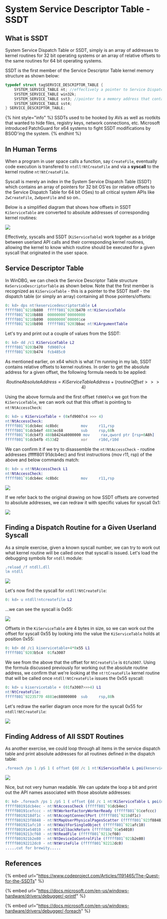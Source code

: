 # System Service Descriptor Table - SSDT

## What is SSDT

System Service Dispatch Table or SSDT, simply is an array of addresses to kernel routines for 32 bit operating systems or an array of relative offsets to the same routines for 64 bit operating systems. 

SSDT is the first member of the Service Descriptor Table kernel memory structure as shown below:

```cpp
typedef struct tagSERVICE_DESCRIPTOR_TABLE {
    SYSTEM_SERVICE_TABLE nt; //effectively a pointer to Service Dispatch Table (SSDT) itself
    SYSTEM_SERVICE_TABLE win32k;
    SYSTEM_SERVICE_TABLE sst3; //pointer to a memory address that contains how many routines are defined in the table
    SYSTEM_SERVICE_TABLE sst4;
} SERVICE_DESCRIPTOR_TABLE;
```

{% hint style="info" %}
SSDTs used to be hooked by AVs as well as rootkits that wanted to hide files, registry keys, network connections, etc. Microsoft introduced PatchGuard for x64 systems to fight SSDT modifications by BSOD'ing the system.
{% endhint %}

## In Human Terms

When a program in user space calls a function, say `CreateFile`, eventually code execution is transfered to `ntdll!NtCreateFile` and via a **syscall** to the kernel routine `nt!NtCreateFile`.

Syscall is merely an index in the System Service Dispatch Table \(SSDT\) which contains an array of pointers for 32 bit OS'es \(or relative offsets to the Service Dispatch Table for 64 bit OSes\) to all critical system APIs like `ZwCreateFile`,  `ZwOpenFile` and so on..

Below is a simplified diagram that shows how offsets in SSDT `KiServiceTable`  are converted to absolute addresses of corresponding kernel routines:

![](../../.gitbook/assets/image%20%28175%29.png)

Effectively, syscalls and SSDT \(`KiServiceTable`\) work togeher as a bridge between userland API calls and their corresponding kernel routines, allowing the kernel to know which routine should be executed for a given syscall that originated in the user space.

## Service Descriptor Table

In WinDBG, we can check the Service Descriptor Table structure `KeServiceDescriptorTable` as shown below. Note that the first member is recognized as `KiServiceTable` - this is a pointer to the SSDT itself - the dispatch table \(or simply an array\) containing all those pointers/offsets:

```erlang
0: kd> dps nt!keservicedescriptortable L4
fffff801`9210b880  fffff801`9203b470 nt!KiServiceTable
fffff801`9210b888  00000000`00000000
fffff801`9210b890  00000000`000001ce
fffff801`9210b898  fffff801`9203bbac nt!KiArgumentTable
```

Let's try and print out a couple of values from the SSDT:

```erlang
0: kd> dd /c1 KiServiceTable L2
fffff801`9203b470  fd9007c4
fffff801`9203b474  fcb485c0
```

As mentioned earlier, on x64 which is what I'm running in my lab, SSDT contains relative offsets to kernel routines. In order to get the absolute address for a given offset, the following formula needs to be applied:

$$
RoutineAbsoluteAddress = KiServiceTableAddress + (routineOffset >>> 4)
$$

Using the above formula and the first offset `fd9007c4` we got from the `KiServiceTable`, we can work out that this offset is pointing to `nt!NtAccessCheck`:

```erlang
0: kd> u KiServiceTable + (0xfd9007c4 >>> 4)
nt!NtAccessCheck:
fffff801`91dcb4ec 4c8bdc          mov     r11,rsp
fffff801`91dcb4ef 4883ec68        sub     rsp,68h
fffff801`91dcb4f3 488b8424a8000000 mov     rax,qword ptr [rsp+0A8h]
fffff801`91dcb4fb 4533d2          xor     r10d,r10d
```

We can confirm it if we try to disassemble the `nt!NtAccessCheck` - routine addresses \(fffff801\`91dcb4ec\) and first instructions \(mov r11, rsp\) of the above and below commands match:

```erlang
0: kd> u nt!NtAccessCheck L1
nt!NtAccessCheck:
fffff801`91dcb4ec 4c8bdc          mov     r11,rsp
```

![](../../.gitbook/assets/image%20%28268%29.png)

If we refer back to the original drawing on how SSDT offsets are converted to absolute addresses, we can redraw it with specific values for syscall 0x1:

![](../../.gitbook/assets/image%20%2832%29.png)

## Finding a Dispatch Routine for a Given Userland Syscall

As a simple exercise, given a known syscall number, we can try to work out what kernel routine will be called once that syscall is issued. Let's load the debugging symbols for `ntdll` module:

```erlang
.reload /f ntdll.dll
lm ntdll
```

![](../../.gitbook/assets/image%20%28277%29.png)

Let's now find the syscall for `ntdll!NtCreateFile`: 

```erlang
0: kd> u ntdll!ntcreatefile L2
```

...we can see the syscall is 0x55:

![](../../.gitbook/assets/image%20%2881%29.png)

Offsets in the `KiServiceTable` are 4 bytes in size, so we can work out the offset for syscall 0x55 by looking into the value the `KiServiceTable` holds at position 0x55:

```erlang
0: kd> dd /c1 kiservicetable+4*0x55 L1
fffff801`9203b5c4  01fa3007
```

We see from the above that the offset for `NtCreateFile` is `01fa3007`. Using the formula discussed previously for working out the absolute routine address, we confirm that we're looking at the `nt!tCreateFile` kernel routine that will be called once `ntdll!NtCreateFile` issues the 0x55 syscall:

```erlang
0: kd> u kiservicetable + (01fa3007>>>4) L1
nt!NtCreateFile:
fffff801`92235770 4881ec88000000  sub     rsp,88h
```

Let's redraw the earlier diagram once more for the syscall 0x55 for `ntdll!NtCreateFile`:

![](../../.gitbook/assets/image%20%2843%29.png)

## Finding Address of All SSDT Routines

As another exercise, we could loop through all items in the service dispatch table and print absolute addresses for all routines defined in the dispatch table:

```erlang
.foreach /ps 1 /pS 1 ( offset {dd /c 1 nt!KiServiceTable L poi(keservicedescriptortable+0x10) }){ dp kiservicetable + ( offset >>> 4 ) L1 }
```

![](../../.gitbook/assets/retrieving-ssdt-routine-addresses.gif)

Nice, but not very human readable. We can update the loop a bit and print out the API names associated with those absolute addresses:

```erlang
0: kd> .foreach /ps 1 /pS 1 ( offset {dd /c 1 nt!KiServiceTable L poi(nt!KeServiceDescriptorTable+10)}){ r $t0 = ( offset >>> 4) + nt!KiServiceTable; .printf "%p - %y\n", $t0, $t0 }
fffff80191dcb4ec - nt!NtAccessCheck (fffff801`91dcb4ec)
fffff80191cefccc - nt!NtWorkerFactoryWorkerReady (fffff801`91cefccc)
fffff8019218df1c - nt!NtAcceptConnectPort (fffff801`9218df1c)
fffff801923f8848 - nt!NtMapUserPhysicalPagesScatter (fffff801`923f8848)
fffff801921afc10 - nt!NtWaitForSingleObject (fffff801`921afc10)
fffff80191e54010 - nt!NtCallbackReturn (fffff801`91e54010)
fffff8019213cf60 - nt!NtReadFile (fffff801`9213cf60)
fffff801921b2e80 - nt!NtDeviceIoControlFile (fffff801`921b2e80)
fffff80192212dc0 - nt!NtWriteFile (fffff801`92212dc0)
.....cut for brewity.....
```

## References

{% embed url="https://www.codeproject.com/Articles/1191465/The-Quest-for-the-SSDTs" %}

{% embed url="https://docs.microsoft.com/en-us/windows-hardware/drivers/debugger/-printf" %}

{% embed url="https://docs.microsoft.com/en-us/windows-hardware/drivers/debugger/-foreach" %}

